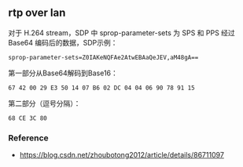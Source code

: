 ## rtp over lan

对于 H.264 stream，SDP 中 sprop-parameter-sets 为 SPS 和 PPS 经过 Base64 编码后的数据，SDP示例：
```
sprop-parameter-sets=Z0IAKeNQFAe2AtwEBAaQeJEV,aM48gA==
```
第一部分从Base64解码到Base16：
```
67 42 00 29 E3 50 14 07 B6 02 DC 04 04 06 90 78 91 15
```
第二部分（逗号分隔）：
```
68 CE 3C 80
```

### Reference
- https://blog.csdn.net/zhoubotong2012/article/details/86711097
